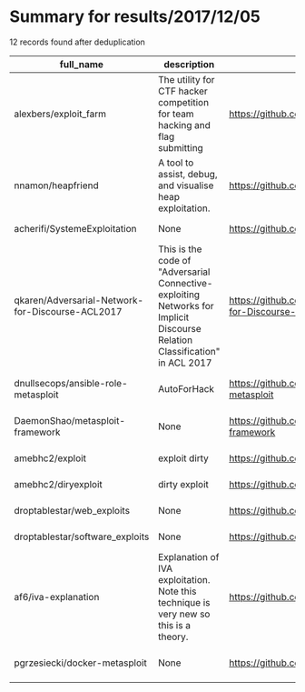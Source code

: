 
# Summary for results/2017/12/05
    
12 records found after deduplication

| full_name | description | html_url | matched_list | matched_count | pushed_at | size | stargazers_count | language | forks_count | vul_ids |
|--------------------------------------------------|-----------------------------------------------------------------------------------------------------------------------------|---------------------------------------------------------------------|----------------------------------|-----------------|---------------------------|--------|--------------------|------------|---------------|-----------|
| alexbers/exploit_farm | The utility for CTF hacker competition for team hacking and flag submitting | https://github.com/alexbers/exploit_farm | ['exploit', 'sploit'] | 2 | 2017-12-05 19:00:35+00:00 | 45 | 37 | Python | 14 | [] |
| nnamon/heapfriend | A tool to assist, debug, and visualise heap exploitation. | https://github.com/nnamon/heapfriend | ['exploit'] | 1 | 2017-12-05 06:50:51+00:00 | 1553 | 3 | Python | 0 | [] |
| acherifi/SystemeExploitation | None | https://github.com/acherifi/SystemeExploitation | ['exploit'] | 1 | 2017-12-05 10:59:42+00:00 | 811 | 0 | C++ | 0 | [] |
| qkaren/Adversarial-Network-for-Discourse-ACL2017 | This is the code of "Adversarial Connective-exploiting Networks for Implicit Discourse Relation Classification" in ACL 2017 | https://github.com/qkaren/Adversarial-Network-for-Discourse-ACL2017 | ['exploit'] | 1 | 2017-12-05 16:43:18+00:00 | 23308 | 21 | Python | 9 | [] |
| dnullsecops/ansible-role-metasploit | AutoForHack | https://github.com/dnullsecops/ansible-role-metasploit | ['metasploit module OR payload'] | 1 | 2017-12-05 11:42:03+00:00 | 2 | 0 | nan | 0 | [] |
| DaemonShao/metasploit-framework | None | https://github.com/DaemonShao/metasploit-framework | ['metasploit module OR payload'] | 1 | 2017-12-05 03:47:20+00:00 | 0 | 0 | nan | 0 | [] |
| amebhc2/exploit | exploit dirty | https://github.com/amebhc2/exploit | ['exploit'] | 1 | 2017-12-05 05:48:32+00:00 | 0 | 0 | | 0 | [] |
| amebhc2/diryexploit | dirty exploit | https://github.com/amebhc2/diryexploit | ['exploit'] | 1 | 2017-12-05 05:51:34+00:00 | 0 | 0 | | 0 | [] |
| droptablestar/web_exploits | None | https://github.com/droptablestar/web_exploits | ['exploit'] | 1 | 2017-12-05 17:46:09+00:00 | 3012 | 0 | PHP | 0 | [] |
| droptablestar/software_exploits | None | https://github.com/droptablestar/software_exploits | ['exploit'] | 1 | 2017-12-05 17:45:50+00:00 | 729 | 0 | TeX | 0 | [] |
| af6/iva-explanation | Explanation of IVA exploitation. Note this technique is very new so this is a theory. | https://github.com/af6/iva-explanation | ['exploit'] | 1 | 2017-12-05 17:11:21+00:00 | 3 | 0 | | 0 | [] |
| pgrzesiecki/docker-metasploit | None | https://github.com/pgrzesiecki/docker-metasploit | ['metasploit module OR payload'] | 1 | 2017-12-05 21:38:31+00:00 | 1 | 0 | nan | 0 | [] |
